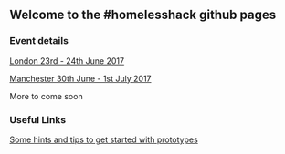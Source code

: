 ## Welcome to the #homelesshack github pages

### Event details
[London 23rd - 24th June 2017](https://www.eventbrite.com/e/homelesshack-tickets-32406738427)

[Manchester 30th June - 1st July 2017](https://www.manchesterdigital.com/events/homelesshack)

More to come soon

### Useful Links

[Some hints and tips to get started with prototypes](https://homelesshack.github.io/homelesstemplate/)
